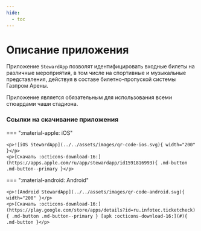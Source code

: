 ```yaml
---
hide:
  - toc
---
```


# Описание приложения

Приложение `StewardApp` позволят идентифицировать входные билеты на различные мероприятия, в том числе на спортивные и музыкальные представления, действуя в составе билетно-пропуской системы Газпром Арены.

Приложение является обязательным для использования всеми стюардами чаши стадиона.

### Ссылки на скачивание приложения

=== ":material-apple: iOS"

    <p>![iOS StewardApp](../../assets/images/qr-code-ios.svg){ width="200" }</p>
    <p>[Скачать :octicons-download-16:](https://apps.apple.com/ru/app/stewardapp/id1591816993){ .md-button .md-button--primary }</p>

=== ":material-android: Android"

    <p>![Android StewardApp](../../assets/images/qr-code-android.svg){ width="200" }</p>
    <p>[Скачать :octicons-download-16:](https://play.google.com/store/apps/details?id=ru.infotec.ticketcheck){ .md-button .md-button--primary } [apk :octicons-download-16:](#){ .md-button }</p>
